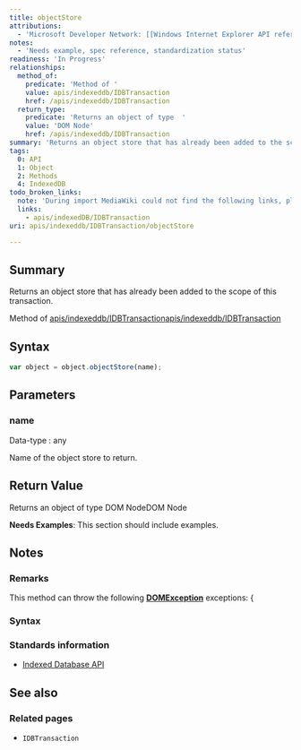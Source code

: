 ```yaml
---
title: objectStore
attributions:
  - 'Microsoft Developer Network: [[Windows Internet Explorer API reference](http://msdn.microsoft.com/en-us/library/ie/hh828809%28v=vs.85%29.aspx) Article]'
notes:
  - 'Needs example, spec reference, standardization status'
readiness: 'In Progress'
relationships:
  method_of:
    predicate: 'Method of '
    value: apis/indexeddb/IDBTransaction
    href: /apis/indexeddb/IDBTransaction
  return_type:
    predicate: 'Returns an object of type  '
    value: 'DOM Node'
    href: /apis/indexeddb/IDBTransaction
summary: 'Returns an object store that has already been added to the scope of this transaction.'
tags:
  0: API
  1: Object
  2: Methods
  4: IndexedDB
todo_broken_links:
  note: 'During import MediaWiki could not find the following links, please fix and adjust this list.'
  links:
    - apis/indexedDB/IDBTransaction
uri: apis/indexeddb/IDBTransaction/objectStore

---
```

## Summary

Returns an object store that has already been added to the scope of this transaction.

Method of [apis/indexeddb/IDBTransaction](/apis/indexeddb/IDBTransaction)[apis/indexeddb/IDBTransaction](/apis/indexeddb/IDBTransaction)

## Syntax

``` js
var object = object.objectStore(name);
```

## Parameters

### name

 Data-type
:   any

 Name of the object store to return.

## Return Value

Returns an object of type DOM NodeDOM Node

**Needs Examples**: This section should include examples.

## Notes

### Remarks

This method can throw the following [**DOMException**](/dom/DOMException) exceptions: {

### Syntax

### Standards information

-   [Indexed Database API](http://go.microsoft.com/fwlink/p/?LinkId=224519)

## See also

### Related pages

-   `IDBTransaction`
